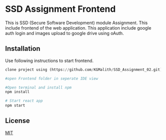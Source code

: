 # SSD Assignment Frontend

This is SSD (Secure Software Development) module Assignment. This include frontend of the web application. This application include google auth login and images upload to google drive using oAuth.

## Installation

Use following instructions to start frontend.

```python
clone project using (https://github.com/KGMalith/SSD_Assignment_02.git)

#open Frontend folder in seperate IDE view

#Open terminal and install npm
npm install

# Start react app
npm start 
```

## License
[MIT](https://choosealicense.com/licenses/mit/)